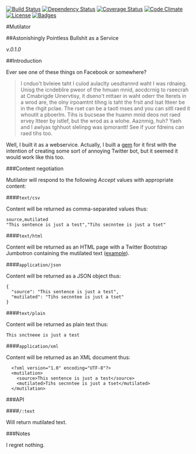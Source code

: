 [![Build Status](https://travis-ci.org/pikesley/mutilator.svg)](https://travis-ci.org/pikesley/mutilator)
[![Dependency Status](http://img.shields.io/gemnasium/pikesley/mutilator.svg)](https://gemnasium.com/pikesley/mutilator)
[![Coverage Status](http://img.shields.io/coveralls/pikesley/mutilator.svg)](https://coveralls.io/r/pikesley/mutilator)
[![Code Climate](http://img.shields.io/codeclimate/github/pikesley/mutilator.svg)](https://codeclimate.com/github/pikesley/mutilator)
[![License](http://img.shields.io/:license-mit-blue.svg)](http://pikesley.mit-license.org)
[![Badges](http://img.shields.io/:badges-6/6-ff6799.svg)](https://github.com/badges/badgerbadgerbadger)

#Mutilator

##Astonishingly Pointless Bullshit as a Service

_v.0.1.0_

##Introduction

Ever see one of these things on Facebook or somewhere?

>  I cnduo't bvleiee taht I culod aulaclty uesdtannrd waht I was rdnaieg. Unisg the icndeblire pweor of the hmuan mnid, aocdcrnig to rseecrah at Cmabrigde Uinervtisy, it dseno't mttaer in waht oderr the lterets in a wrod are, the olny irpoamtnt tihng is taht the frsit and lsat ltteer be in the rhgit pclae. The rset can be a taotl mses and you can sitll raed it whoutit a pboerlm. Tihs is bucseae the huamn mnid deos not raed ervey ltteer by istlef, but the wrod as a wlohe. Aaznmig, huh? Yaeh and I awlyas tghhuot slelinpg was ipmorantt! See if yuor fdreins can raed tihs too.

Well, I built it as a webservice. Actually, I built a [gem](https://github.com/pikesley/wordbot) for it first with the intention of creating some sort of annoying Twitter bot, but it seemed it would work like this too.

###Content negotiation

Mutilator will respond to the following _Accept_ values with appropriate content:

####`text/csv`

Content will be returned as comma-separated values thus:

    source,mutilated
    "This sentence is just a test","Tihs secnntee is just a tset"

####`text/html`

Content will be returned as an HTML page with a Twitter Bootstrap Jumbotron containing the mutilated text ([example](https://mutilator.herokuapp.com/It%20is%20interesting%20to%20contemplate%20a%20tangled%20bank,%20clothed%20with%20many%20plants%20of%20many%20kinds,%20with%20birds%20singing%20on%20the%20bushes,%20with%20various%20insects%20flitting%20about,%20and%20with%20worms%20crawling%20through%20the%20damp%20earth,%20and%20to%20reflect%20that%20these%20elaborately%20constructed%20forms,%20so%20different%20from%20each%20other,%20and%20dependent%20upon%20each%20other%20in%20so%20complex%20a%20manner,%20have%20all%20been%20produced%20by%20laws%20acting%20around%20us.%20These%20laws,%20taken%20in%20the%20largest%20sense,%20being%20Growth%20with%20reproduction;%20Inheritance%20which%20is%20almost%20implied%20by%20reproduction;%20Variability%20from%20the%20indirect%20and%20direct%20action%20of%20the%20conditions%20of%20life,%20and%20from%20use%20and%20disuse;%20a%20Ratio%20of%20Increase%20so%20high%20as%20to%20lead%20to%20a%20Struggle%20for%20Life,%20and%20as%20a%20consequence%20to%20Natural%20Selection,%20entailing%20Divergence%20of%20Character%20and%20the%20Extinction%20of%20less%20improved%20forms.%20Thus,%20from%20the%20war%20of%20nature,%20from%20famine%20and%20death,%20the%20most%20exalted%20object%20which%20we%20are%20capable%20of%20conceiving,%20namely,%20the%20production%20of%20the%20higher%20animals,%20directly%20follows.%20There%20is%20grandeur%20in%20this%20view%20of%20life,%20with%20its%20several%20powers,%20having%20been%20originally%20breathed%20by%20the%20Creator%20into%20a%20few%20forms%20or%20into%20one;%20and%20that,%20whilst%20this%20planet%20has%20gone%20circling%20on%20according%20to%20the%20fixed%20law%20of%20gravity,%20from%20so%20simple%20a%20beginning%20endless%20forms%20most%20beautiful%20and%20most%20wonderful%20have%20been,%20and%20are%20being%20evolved.)).

####`application/json`

Content will be returned as a JSON object thus:

    {
      "source": "This sentence is just a test",
      "mutilated": "Tihs secnntee is just a tset"
    }

####`text/plain`

Content will be returned as plain text thus:

    This snctneee is just a test  

####`application/xml`

Content will be returned as an XML document thus:

      <?xml version="1.0" encoding="UTF-8"?>
      <mutilation>
        <source>This sentence is just a test</source>
        <mutilated>Tihs secnntee is just a tset</mutilated>
      </mutilation>

###API

####`/:text`

Will return mutilated text.

###Notes

I regret nothing.

